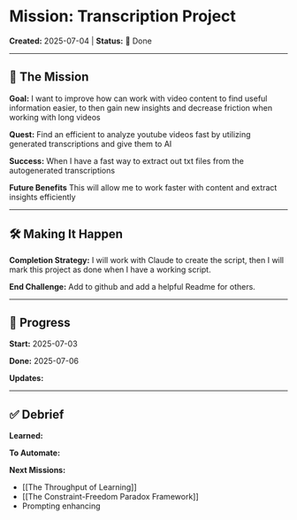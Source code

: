 # Mission: Transcription Project

**Created:** 2025-07-04 | **Status:** 🎯 Done

---

## 🎯 The Mission

**Goal:**  I want to improve how can work with video content to find useful information easier, to then gain new insights and decrease friction when working with long videos

**Quest:** Find an efficient to analyze youtube videos fast by utilizing generated transcriptions and give them to AI

**Success:** When I have a fast way to extract out txt files from the autogenerated transcriptions

**Future Benefits** This will allow me to work faster with content and extract insights efficiently

---

## 🛠️ Making It Happen

**Completion Strategy:** I will work with Claude to create the script, then I will mark this project as done when I have a working script.

**End Challenge:** Add to github and add a helpful Readme for others.

---

## 📝 Progress

**Start:** 2025-07-03

**Done:** 2025-07-06

**Updates:** 

---

## ✅ Debrief

**Learned:** 

**To Automate:**

**Next Missions:**
- [[The Throughput of Learning]]
- [[The Constraint-Freedom Paradox Framework]]
- Prompting enhancing